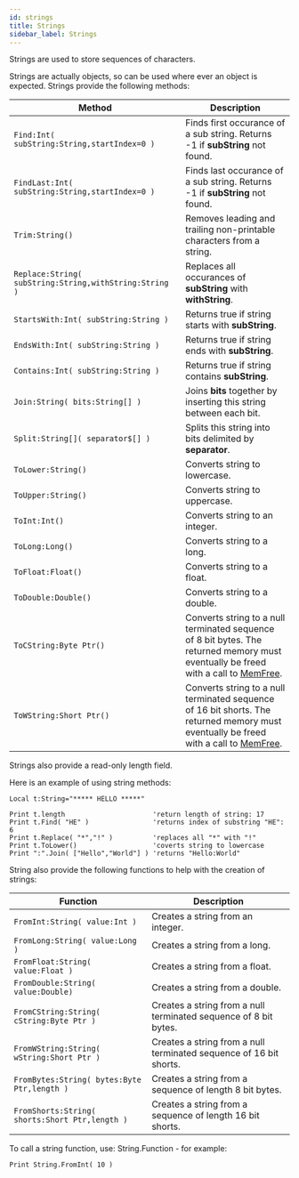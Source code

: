 ```yaml
---
id: strings
title: Strings
sidebar_label: Strings
---
```


Strings are used to store sequences of characters.

Strings are actually objects, so can be used where ever an object is expected.
Strings provide the following methods:

| Method | Description |
|---|---|
| `Find:Int( subString:String,startIndex=0 )` | Finds first occurance of a sub string. Returns -1 if **subString** not found. |
| `FindLast:Int( subString:String,startIndex=0 )` | Finds last occurance of a sub string. Returns -1 if **subString** not found. |
| `Trim:String()` | Removes leading and trailing non-printable characters from a string. |
| `Replace:String( subString:String,withString:String )` | Replaces all occurances of **subString** with **withString**. |
| `StartsWith:Int( subString:String )` | Returns true if string starts with **subString**. |
| `EndsWith:Int( subString:String )` | Returns true if string ends with **subString**. |
| `Contains:Int( subString:String )` | Returns true if string contains **subString**. |
| `Join:String( bits:String[] )` | Joins **bits** together by inserting this string between each bit. |
| `Split:String[]( separator$[] )` | Splits this string into bits delimited by **separator**. |
| `ToLower:String()` | Converts string to lowercase. |
| `ToUpper:String()` | Converts string to uppercase. |
| `ToInt:Int()` | Converts string to an integer. |
| `ToLong:Long()` | Converts string to a long. |
| `ToFloat:Float()` | Converts string to a float. |
| `ToDouble:Double()` | Converts string to a double. |
| `ToCString:Byte Ptr()` | Converts string to a null terminated sequence of 8 bit bytes. The returned memory must eventually be freed with a call to [MemFree]. |
| `ToWString:Short Ptr()` | Converts string to a null terminated sequence of 16 bit shorts. The returned memory must eventually be freed with a call to [MemFree]. |

Strings also provide a read-only length field.

Here is an example of using string methods:
```blitzmax
Local t:String="***** HELLO *****"

Print t.length                      'return length of string: 17
Print t.Find( "HE" )                'returns index of substring "HE": 6
Print t.Replace( "*","!" )          'replaces all "*" with "!"
Print t.ToLower()                   'coverts string to lowercase
Print ":".Join( ["Hello","World"] ) 'returns "Hello:World"
```

String also provide the following functions to help with the creation of strings:

| Function | Description |
|---|---|
| `FromInt:String( value:Int )` | Creates a string from an integer. |
| `FromLong:String( value:Long )` | Creates a string from a long. |
| `FromFloat:String( value:Float )` | Creates a string from a float. |
| `FromDouble:String( value:Double)` | Creates a string from a double. |
| `FromCString:String( cString:Byte Ptr )` | Creates a string from a null terminated sequence of 8 bit bytes. |
| `FromWString:String( wString:Short Ptr )` | Creates a string from a null terminated sequence of 16 bit shorts. |
| `FromBytes:String( bytes:Byte Ptr,length )` | Creates a string from a sequence of length 8 bit bytes. |
| `FromShorts:String( shorts:Short Ptr,length )` | Creates a string from a sequence of length 16 bit shorts. |


To call a string function, use: String.Function - for example:

```blitzmax
Print String.FromInt( 10 )
```

[MemFree]: ../../api/brl/brl.blitz/#memfree
